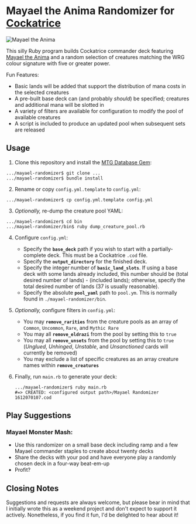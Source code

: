 # Mayael the Anima Randomizer for [Cockatrice](https://cockatrice.github.io/)

![Mayael the Anima](https://c1.scryfall.com/file/scryfall-cards/normal/front/3/0/309d95ad-e46c-4407-894d-d4cfdc7017f8.jpg?1562905228 "Mayael the Anima")

This silly Ruby program builds Cockatrice commander deck featuring [Mayael the Anima](https://gatherer.wizards.com/Pages/Card/Details.aspx?multiverseid=376407) and a random selection of creatures matching the WRG colour signature with five or greater power.

Fun Features:
* Basic lands will be added that support the distribution of mana costs in the selected creatures
* A pre-built base deck can (and probably *should*) be specified; creatures and additional mana will be slotted in
* A variety of filters are available for configuration to modify the pool of available creatures
* A script is included to produce an updated pool when subsequent sets are released

## Usage

1. Clone this repository and install the [MTG Database Gem](https://github.com/sgtFloyd/mtg-db):

  ```terminal
  .../mayael-randomizer$ git clone ...
  .../mayael-randomizer$ bundle install
  ```

2. Rename or copy `config.yml.template` to `config.yml`:

  ```terminal
  .../mayael-randomizer$ cp config.yml.template config.yml
  ```

3. *Optionally,* re-dump the creature pool YAML:

  ```terminal
  .../mayael-randomizer$ cd bin
  .../mayael-randomizer/bin$ ruby dump_creature_pool.rb
  ```

4. Configure `config.yml`:
   * Specify the **`base_deck`** path if you wish to start with a partially-complete deck.  This must be a Cockatrice `.cod` file.
   * Specify the **`output_directory`** for the finished deck.
   * Specify the integer number of **`basic_land_slots`**.  If using a base deck with some lands already included, this number should be (total desired number of lands) - (included lands); otherwise, specify the total desired number of lands (37 is usually reasonable).
   * Specify the absolute **`pool_yaml`** path to `pool.ym`.  This is normally found in `./mayael-randomizer/bin`.

5. *Optionally,* configure filters in `config.yml`:
   * You may **`remove_rarities`** from the creature pools as an array of `Common`, `Uncommon`, `Rare`, and `Mythic Rare`
   * You may all **`remove_eldrazi`** from the pool by setting this to `true`
   * You may all **`remove_unsets`** from the pool by setting this to `true` (*Unglued*, *Unhinged*, *Unstable*, and *Unsanctioned* cards will currently be removed)
   * You may exclude a list of specific creatures as an array creature names within **`remove_creatures`**

6. Finally, run `main.rb` to generate your deck:
   ```terminal
   .../mayael-randomizer$ ruby main.rb
   #=> CREATED: <configured output path>/Mayael Randomizer 1612070107.cod
   ```

## Play Suggestions

### Mayael Monster Mash:

* Use this randomizer on a small base deck including ramp and a few Mayael commander staples to create about twenty decks
* Share the decks with your pod and have everyone play a randomly chosen deck in a four-way beat-em-up
* Profit?

## Closing Notes
Suggestions and requests are always welcome, but please bear in mind that I initially wrote this as a weekend project and don't expect to support it actively.  Nonetheless, if you find it fun, I'd be delighted to hear about it!
